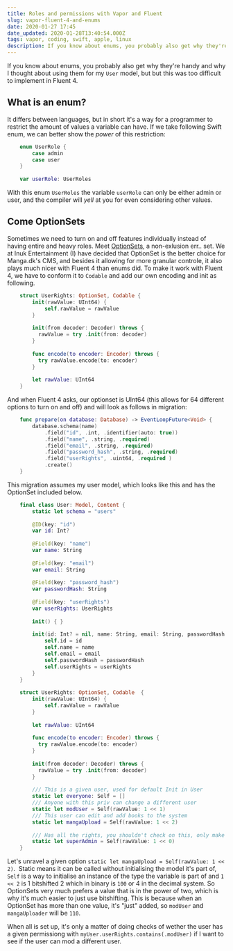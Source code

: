 ```yaml
---
title: Roles and permissions with Vapor and Fluent
slug: vapor-fluent-4-and-enums
date: 2020-01-27 17:45
date_updated: 2020-01-28T13:40:54.000Z
tags: vapor, coding, swift, apple, linux
description: If you know about enums, you probably also get why they're handy and why I thought about using them for my User model, but but this was too difficult to implement in Fluent 4.
---
```


If you know about enums, you probably also get why they're handy and why I thought about using them for my `User` model, but but this was too difficult to implement in Fluent 4.

## What is an enum?

It differs between languages, but in short it's a way for a programmer to restrict the amount of values a variable can have. If we take following Swift enum, we can better show the *power* of this restriction:
```swift
    enum UserRole {
        case admin
        case user
    }
    
    var userRole: UserRoles
```

With this enum `UserRoles` the variable `userRole` can only be either admin or user, and the compiler will *yell* at you for even considering other values.

## Come OptionSets

Sometimes we need to turn on and off features individually instead of having entire and heavy roles. Meet [OptionSets](https://developer.apple.com/documentation/swift/optionset), a non-exlusion err.. set. We at Inuk Entertainment (I) have decided that OptionSet is the better choice for Manga.dk's CMS, and besides it allowing for more granular controle, it also plays much nicer with Fluent 4 than enums did. To make it work with Fluent 4, we have to conform it to `Codable` and add our own encoding and init as following.
```swift
    struct UserRights: OptionSet, Codable {
        init(rawValue: UInt64) {
            self.rawValue = rawValue
        }
        
        init(from decoder: Decoder) throws {
          rawValue = try .init(from: decoder)
        }
        
        func encode(to encoder: Encoder) throws {
          try rawValue.encode(to: encoder)
        }
        
        let rawValue: UInt64
    }
```

And when Fluent 4 asks, our optionset is UInt64 (this allows for 64 different options to turn on and off) and will look as follows in migration:
```swift
    func prepare(on database: Database) -> EventLoopFuture<Void> {
        database.schema(name)
            .field("id", .int, .identifier(auto: true))
            .field("name", .string, .required)
            .field("email", .string, .required)
            .field("password_hash", .string, .required)
            .field("userRights", .uint64, .required )
            .create()
    }
```

This migration assumes my user model, which looks like this and has the OptionSet included below.
```swift
    final class User: Model, Content {
        static let schema = "users"
        
        @ID(key: "id")
        var id: Int?
        
        @Field(key: "name")
        var name: String
    
        @Field(key: "email")
        var email: String
    
        @Field(key: "password_hash")
        var passwordHash: String
        
        @Field(key: "userRights")
        var userRights: UserRights
    
        init() { }
    
        init(id: Int? = nil, name: String, email: String, passwordHash: String, userRights: UserRights = .everyone) {
            self.id = id
            self.name = name
            self.email = email
            self.passwordHash = passwordHash
            self.userRights = userRights
        }
    }
    
    struct UserRights: OptionSet, Codable  {
        init(rawValue: UInt64) {
            self.rawValue = rawValue
        }
        
        let rawValue: UInt64
        
        func encode(to encoder: Encoder) throws {
          try rawValue.encode(to: encoder)
        }
        
        init(from decoder: Decoder) throws {
          rawValue = try .init(from: decoder)
        }
        
        /// This is a given user, used for default Init in User
        static let everyone: Self = []
        /// Anyone with this priv can change a different user
        static let modUser = Self(rawValue: 1 << 1)
        /// This user can edit and add books to the system
        static let mangaUpload = Self(rawValue: 1 << 2)
        
        /// Has all the rights, you shouldn't check on this, only make a user super admin, also don't use .max, it will crash the system for currently unknown reasons
        static let superAdmin = Self(rawValue: 1 << 0)
    }
```
    
Let's unravel a given option `static let mangaUpload = Self(rawValue: 1 << 2)`.  Static means it can be called without initialising the model it's part of, `Self` is a way to initialise an instance of the type the variable is part of and `1 << 2` is 1 bitshifted 2 which in binary is `100` or 4 in the decimal system. So OptionSets very much prefers a value that is in the power of two, which is why it's much easier to just use bitshifting. This is because when an OptionSet has more than one value, it's "just" added, so `modUser` and `mangaUploader` will be `110`.

When all is set up, it's only a matter of doing checks of wether the user has a given permissiong with `myUser.userRights.contains(.modUser)` if I want to see if the user can mod a different user.
